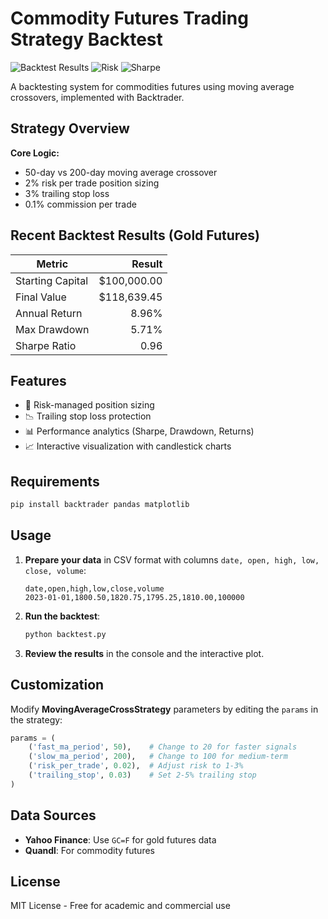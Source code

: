 # Commodity Futures Trading Strategy Backtest

![Backtest Results](https://img.shields.io/badge/Annual_Return-8.96%25-green)
![Risk](https://img.shields.io/badge/Max_Drawdown-5.71%25-yellow)
![Sharpe](https://img.shields.io/badge/Sharpe_Ratio-0.96-blue)

A backtesting system for commodities futures using moving average crossovers, implemented with Backtrader.

## Strategy Overview

**Core Logic:**
- 50-day vs 200-day moving average crossover
- 2% risk per trade position sizing
- 3% trailing stop loss
- 0.1% commission per trade

## Recent Backtest Results (Gold Futures)
| Metric               | Result       |
|----------------------|-------------:|
| Starting Capital     | $100,000.00 |
| Final Value          | $118,639.45 |
| Annual Return        | 8.96%       |
| Max Drawdown         | 5.71%       |
| Sharpe Ratio         | 0.96        |

## Features

- 🚦 Risk-managed position sizing
- 📉 Trailing stop loss protection
- 📊 Performance analytics (Sharpe, Drawdown, Returns)
- 📈 Interactive visualization with candlestick charts

## Requirements

```bash
pip install backtrader pandas matplotlib
```

## Usage

1. **Prepare your data** in CSV format with columns `date, open, high, low, close, volume`:

   ```csv
   date,open,high,low,close,volume
   2023-01-01,1800.50,1820.75,1795.25,1810.00,100000
   ```

2. **Run the backtest**:

   ```bash
   python backtest.py
   ```

3. **Review the results** in the console and the interactive plot.

## Customization

Modify **MovingAverageCrossStrategy** parameters by editing the `params` in the strategy:

```python
params = (
    ('fast_ma_period', 50),    # Change to 20 for faster signals
    ('slow_ma_period', 200),   # Change to 100 for medium-term
    ('risk_per_trade', 0.02),  # Adjust risk to 1-3%
    ('trailing_stop', 0.03)    # Set 2-5% trailing stop
)
```

## Data Sources

- **Yahoo Finance**: Use `GC=F` for gold futures data
- **Quandl**: For commodity futures

## License
MIT License - Free for academic and commercial use
